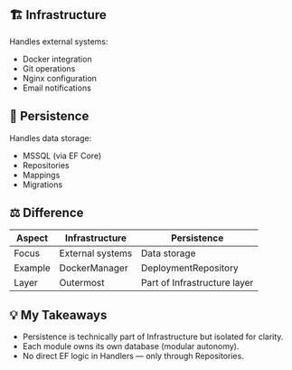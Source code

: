 ﻿## 🏗️ Infrastructure
Handles external systems:
- Docker integration
- Git operations
- Nginx configuration
- Email notifications

## 💽 Persistence
Handles data storage:
- MSSQL (via EF Core)
- Repositories
- Mappings
- Migrations

## ⚖️ Difference
| Aspect | Infrastructure | Persistence |
|--------|----------------|-------------|
| Focus | External systems | Data storage |
| Example | DockerManager | DeploymentRepository |
| Layer | Outermost | Part of Infrastructure layer |


## 💡 My Takeaways
- Persistence is technically part of Infrastructure but isolated for clarity.
- Each module owns its own database (modular autonomy).
- No direct EF logic in Handlers — only through Repositories.